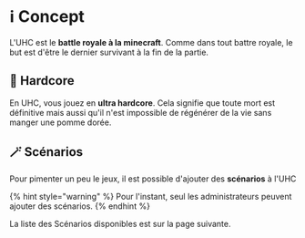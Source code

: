 # ℹ️ Concept

L'UHC est le **battle royale à la minecraft**. Comme dans tout battre royale, le but est d'être le dernier survivant à la fin de la partie.

## 🖤 Hardcore
En UHC, vous jouez en **ultra hardcore**. Cela signifie que toute mort est définitive mais aussi qu'il n'est impossible de régénérer de la vie sans manger une pomme dorée.

## 🪄 Scénarios
Pour pimenter un peu le jeux, il est possible d'ajouter des **scénarios** à l'UHC

{% hint style="warning" %}
Pour l'instant, seul les administrateurs peuvent ajouter des scénarios.
{% endhint %}

La liste des Scénarios disponibles est sur la page suivante.